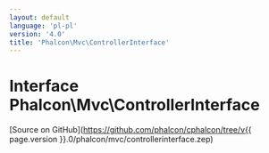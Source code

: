 ```yaml
---
layout: default
language: 'pl-pl'
version: '4.0'
title: 'Phalcon\Mvc\ControllerInterface'
---
```


# Interface **Phalcon\Mvc\ControllerInterface**

[Source on GitHub](https://github.com/phalcon/cphalcon/tree/v{{ page.version }}.0/phalcon/mvc/controllerinterface.zep)